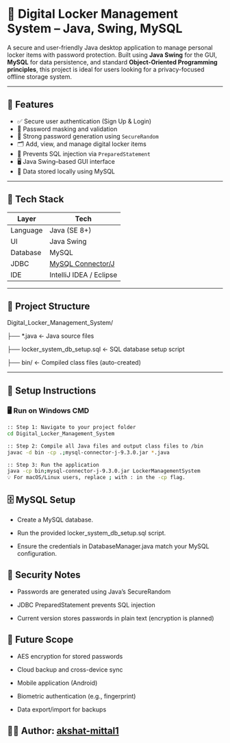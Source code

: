 # 🔐 Digital Locker Management System – Java, Swing, MySQL

A secure and user-friendly Java desktop application to manage personal locker items with password protection. Built using **Java Swing** for the GUI, **MySQL** for data persistence, and standard **Object-Oriented Programming principles**, this project is ideal for users looking for a privacy-focused offline storage system.

---

## 📌 Features

- ✅ Secure user authentication (Sign Up & Login)
- 🔐 Password masking and validation
- 🔑 Strong password generation using `SecureRandom`
- 🗂️ Add, view, and manage digital locker items
- 🧪 Prevents SQL injection via `PreparedStatement`
- 🖥️ Java Swing–based GUI interface
- 💾 Data stored locally using MySQL

---

## 🧰 Tech Stack

| Layer     | Tech                                      |
|-----------|-------------------------------------------|
| Language  | Java (SE 8+)                              |
| UI        | Java Swing                                |
| Database  | MySQL                                     |
| JDBC      | [MySQL Connector/J](https://dev.mysql.com/downloads/connector/j/) |
| IDE       | IntelliJ IDEA / Eclipse                   |

---

## 📁 Project Structure

Digital_Locker_Management_System/

├── *.java ← Java source files

├── locker_system_db_setup.sql ← SQL database setup script

├── bin/ ← Compiled class files (auto-created)

---

## 🔧 Setup Instructions

### 🖥️ Run on Windows CMD

```bash
:: Step 1: Navigate to your project folder
cd Digital_Locker_Management_System

:: Step 2: Compile all Java files and output class files to /bin
javac -d bin -cp .;mysql-connector-j-9.3.0.jar *.java

:: Step 3: Run the application
java -cp bin;mysql-connector-j-9.3.0.jar LockerManagementSystem
💡 For macOS/Linux users, replace ; with : in the -cp flag.
```

## 🗄️ MySQL Setup
- Create a MySQL database.

- Run the provided locker_system_db_setup.sql script.

- Ensure the credentials in DatabaseManager.java match your MySQL configuration.

## 🔐 Security Notes

- Passwords are generated using Java’s SecureRandom

- JDBC PreparedStatement prevents SQL injection

- Current version stores passwords in plain text (encryption is planned)

## 🚀 Future Scope

- AES encryption for stored passwords

- Cloud backup and cross-device sync

- Mobile application (Android)

- Biometric authentication (e.g., fingerprint)

- Data export/import for backups

## 👨‍💻 Author: [akshat-mittal1](https://github.com/akshat-mittal1)

